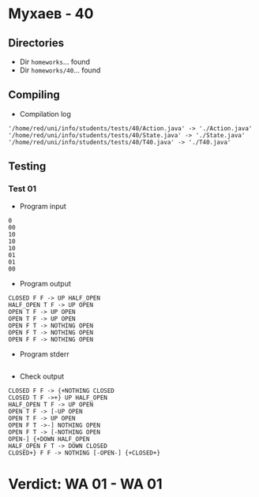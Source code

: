 # Мухаев - 40
## Directories
- Dir `homeworks`... found
- Dir `homeworks/40`... found
## Compiling
- Compilation log
```
'/home/red/uni/info/students/tests/40/Action.java' -> './Action.java'
'/home/red/uni/info/students/tests/40/State.java' -> './State.java'
'/home/red/uni/info/students/tests/40/T40.java' -> './T40.java'

```
## Testing
### Test 01
- Program input
```
0
00
10
10
10
01
01
00

```
- Program output
```
CLOSED F F -> UP HALF_OPEN
HALF_OPEN T F -> UP OPEN
OPEN T F -> UP OPEN
OPEN T F -> UP OPEN
OPEN F T -> NOTHING OPEN
OPEN F T -> NOTHING OPEN
OPEN F F -> NOTHING OPEN

```
- Program stderr
```

```
- Check output
```
CLOSED F F -> {+NOTHING CLOSED
CLOSED T F ->+} UP HALF_OPEN
HALF_OPEN T F -> UP OPEN
OPEN T F -> [-UP OPEN
OPEN T F -> UP OPEN
OPEN F T ->-] NOTHING OPEN
OPEN F T -> [-NOTHING OPEN
OPEN-] {+DOWN HALF_OPEN
HALF_OPEN F T -> DOWN CLOSED
CLOSED+} F F -> NOTHING [-OPEN-] {+CLOSED+}

```
# Verdict: **WA 01** - WA 01
